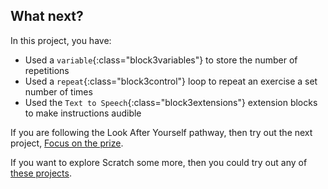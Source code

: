 ## What next?

In this project, you have:
+ Used a `variable`{:class="block3variables"} to store the number of repetitions
+ Used a `repeat`{:class="block3control"} loop to repeat an exercise a set number of times
+ Used the `Text to Speech`{:class="block3extensions"} extension blocks to make instructions audible

If you are following the Look After Yourself pathway, then try out the next project, [Focus on the prize](https://projects.raspberrypi.org/en/projects/focus-on-the-prize).

If you want to explore Scratch some more, then you could try out any of [these projects](https://projects.raspberrypi.org/en/projects?software%5B%5D=scratch).
